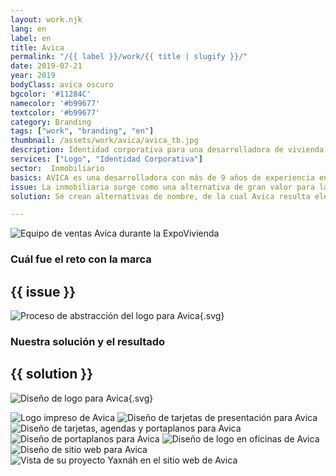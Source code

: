 ```yaml
---
layout: work.njk 
lang: en
label: en
title: Avica
permalink: "/{{ label }}/work/{{ title | slugify }}/"
date: 2019-07-21
year: 2019
bodyClass: avica oscuro
bgcolor: '#11284C'
namecolor: '#b99677'
textcolor: '#b99677'
category: Branding
tags: ["work", "branding", "en"]
thumbnail: /assets/work/avica/avica_tb.jpg
description: Identidad corporativa para una desarrolladora de vivienda
services: ["Logo", "Identidad Corporativa"]
sector:  Inmobiliario
basics: AVICA es una desarrolladora con más de 9 años de experiencia en el sector inmobiliario. Se especializan en proyectos de vivienda al poniente de la ciudad de Mérida. En años recientes han iniciado proyectos al norte de la capital yucateca, así como en Tulum, Quintana Roo.
issue: La inmobiliaria surge como una alternativa de gran valor para la generación de viviendas para un sector medio, medio bajo. Casas que estuvieran al alcance de un número importante de yucatecos. En el 2013, año de su nacimiento como desarrolladora, inician con nosotros una relación laboral que continua hasta la fecha. En aquel entonces, su principal problema fue la falta de un nombre, un logo y una identidad sólida.
solution: Se crean alternativas de nombre, de la cual Avica resulta elegida por ser una palabra corta, sencilla y memorable. El nombre se compone de una serie de palabras relativas a su oferta "Arquitectura de Viviendas, Ingeniería y Construcción de Ambientes". Posteriormente se crean alternativas de logo. La propuesta ganadora se basa en la lógica de la construcción las capas, los niveles. Cada área y cada proceso debe llevarse a cabo de manera sistémica y ordenada, pues el cierre de una resulta en el inicio de otra. Esto se representa gráficamente con líneas y etapas que se colocan una sobre de otra, hasta dar forma a una casa. El crecimiento se representa con su forma de flecha ascendente.

---
```


![Equipo de ventas Avica durante la ExpoVivienda](/assets/work/avica/avica_expo.jpg)

<div class="column__2">
    <div class="col__left">
        <h3>Cuál fue el reto con la marca</h3>
    </div>
    <div class="col__right">
        <h2>{{ issue }}</h2>
    </div>
</div>

![Proceso de abstracción del logo para Avica](/assets/work/avica/avica_logo_proceso.svg){.svg}

<div class="column__2 work__column__2">
    <div class="col__left">
        <h3>Nuestra solución y el resultado</h3>
    </div>
    <div class="col__right">
        <h2>{{ solution }}</h2>
    </div>
</div>

![Diseño de logo para Avica](/assets/work/avica/avica_logo.svg){.svg}

![Logo impreso de Avica](/assets/work/avica/avica_logo_impreso.jpg)
![Diseño de tarjetas de presentación para Avica](/assets/work/avica/avica_tarjetas.jpg)
![Diseño de tarjetas, agendas y portaplanos para Avica](/assets/work/avica/avica_agendas_tarjetas.jpg)
![Diseño de portaplanos para Avica](/assets/work/avica/avica_portaplanos.jpg)
![Diseño de logo en oficinas de Avica](/assets/work/avica/avica_logo_muro.jpg)
![Diseño de sitio web para Avica](/assets/work/avica/avica_web_ipad.jpg)
![Vista de su proyecto Yaxnáh en el sitio web de Avica](/assets/work/avica/avica_web.jpg)